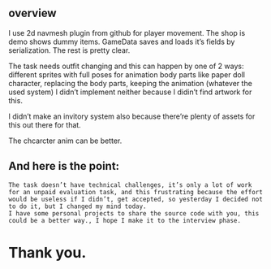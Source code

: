 
## overview
I use 2d navmesh plugin from github for player movement.
The shop is demo shows dummy items.
GameData saves and loads it’s fields by serialization.
The rest is pretty clear.

The task needs outfit changing and this can happen by one of 2 ways:
different sprites with full poses for animation
body parts like paper doll character, replacing the body parts, keeping the animation (whatever the used system)
I didn’t implement neither because I didin’t find artwork for this.

I didn’t make an invitory system also because there’re plenty of assets for this out there for that.

The chcarcter anim can be better.

## And here is the point:
    The task doesn’t have technical challenges, it’s only a lot of work for an unpaid evaluation task, and this frustrating because the effort would be useless if I didn’t, get accepted, so yesterday I decided not to do it, but I changed my mind today.
    I have some personal projects to share the source code with you, this could be a better way., I hope I make it to the interview phase.

# Thank you.


